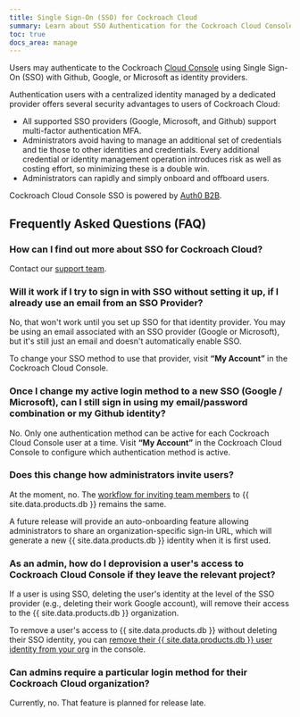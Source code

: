 ```yaml
---
title: Single Sign-On (SSO) for Cockroach Cloud
summary: Learn about SSO Authentication for the Cockroach Cloud Console
toc: true
docs_area: manage
---
```


Users may authenticate to the Cockroach [Cloud Console](https://cockroachlabs.cloud) using Single Sign-On (SSO) with Github, Google, or Microsoft as identity providers.

Authentication users with a centralized identity managed by a dedicated provider offers several security advantages to users of Cockroach Cloud:

- All supported SSO providers (Google, Microsoft, and Github) support multi-factor authentication MFA.
- Administrators avoid having to manage an additional set of credentials and tie those to other identities and credentials. Every additional credential or identity management operation introduces risk as well as costing effort, so minimizing these is a double win.
- Administrators can rapidly and simply onboard and offboard users.

Cockroach Cloud Console SSO is powered by [Auth0 B2B](https://auth0.com/b2b-saas).	

## Frequently Asked Questions (FAQ)

### How can I find out more about SSO for Cockroach Cloud?

Contact our [support team](../{{site.versions["stable"]}}/support-resources.html).

### Will it work if I try to sign in with SSO without setting it up, if I already use an email from an SSO Provider?

No, that won't work until you set up SSO for that identity provider. You may be using an email associated with an SSO provider (Google or Microsoft), but it's still just an email and doesn't automatically enable SSO.

To change your SSO method to use that provider, visit **“My Account”** in the Cockroach Cloud Console. 

### Once I change my active login method to a new SSO (Google / Microsoft), can I still sign in using my email/password combination or my Github identity?

No. Only one authentication method can be active for each Cockroach Cloud Console user at a time. Visit **“My Account”** in the Cockroach Cloud Console to configure which authentication method is active.

### Does this change how administrators invite users?

At the moment, no. The [workflow for inviting team members](console-access-management.html#invite-team-members-to-cockroachdb-cloud) to {{ site.data.products.db }} remains the same.

A future release will provide an auto-onboarding feature allowing administrators to share an organization-specific sign-in URL, which will generate a new {{ site.data.products.db }} identity when it is first used.

### As an admin, how do I deprovision a user's access to Cockroach Cloud Console if they leave the relevant project?

If a user is using SSO, deleting the user's identity at the level of the SSO provider (e.g., deleting their work Google account), will remove their access to the {{ site.data.products.db }} organization.

To remove a user's access to {{ site.data.products.db }} without deleting their SSO identity, you can [remove their {{ site.data.products.db }} user identity from your org](console-access-management.html#delete-a-team-member) in the console.

### Can admins require a particular login method for their Cockroach Cloud organization?

Currently, no. That feature is planned for release late.
